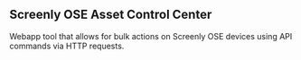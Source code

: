 ## Screenly OSE Asset Control Center

Webapp tool that allows for bulk actions on Screenly OSE devices using API commands via HTTP requests.
